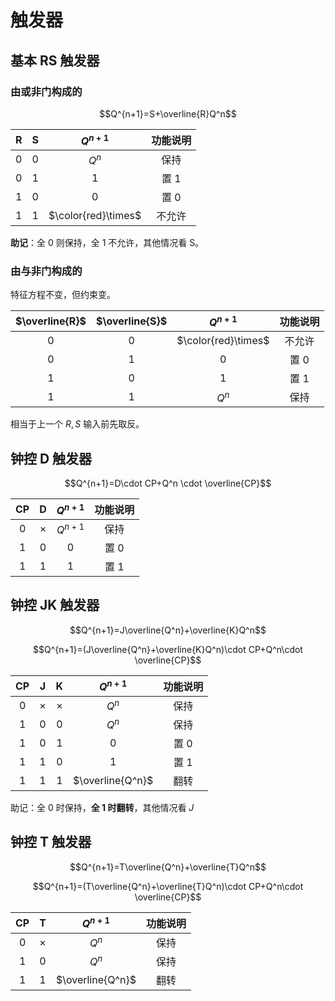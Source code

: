 # 触发器

## 基本 RS 触发器

### 由或非门构成的
$$Q^{n+1}=S+\overline{R}Q^n$$

| R | S | $Q^{n+1}$ | 功能说明 |
| :--: | :--: | :--: | :--: |
| 0 | 0 | $Q^n$ | 保持 |
| 0 | 1 | 1 | 置 1 |
| 1 | 0 | 0 | 置 0 |
| 1 | 1 | $\color{red}\times$ | 不允许 |
**助记**：全 0 则保持，全 1 不允许，其他情况看 S。

### 由与非门构成的

特征方程不变，但约束变。

| $\overline{R}$ | $\overline{S}$ | $Q^{n+1}$ | 功能说明 |
| :--: | :--: | :--: | :--: |
| 0 | 0 | $\color{red}\times$ | 不允许 |
| 0 | 1 | 0 | 置 0 |
| 1 | 0 | 1 | 置 1 |
| 1 | 1 | $Q^n$ | 保持 |

相当于上一个 $R, S$ 输入前先取反。

## 钟控 D 触发器

$$Q^{n+1}=D\cdot CP+Q^n \cdot \overline{CP}$$

| CP | D | $Q^{n+1}$ | 功能说明 |
| :--: | :--: | :--: | :--: |
| 0 | $\times$ | $Q^{n+1}$ | 保持 |
| 1 | 0 | 0 | 置 0 |
| 1 | 1 | 1 | 置 1 |
## 钟控 JK 触发器

$$Q^{n+1}=J\overline{Q^n}+\overline{K}Q^n$$

$$Q^{n+1}=(J\overline{Q^n}+\overline{K}Q^n)\cdot CP+Q^n\cdot \overline{CP}$$

| CP | J | K | $Q^{n+1}$ | 功能说明 |
| :--: | :--: | :--: | :--: | :--: |
| 0 | $\times$ | $\times$ | $Q^n$ | 保持 |
| 1 | 0 | 0 | $Q^n$ | 保持 |
| 1 | 0 | 1 | 0 | 置 0 |
| 1 | 1 | 0 | 1 | 置 1 |
| 1 | 1 | 1 | $\overline{Q^n}$ | 翻转 |
助记：全 0 时保持，**全 1 时翻转**，其他情况看 $J$

## 钟控 T 触发器

$$Q^{n+1}=T\overline{Q^n}+\overline{T}Q^n$$

$$Q^{n+1}=(T\overline{Q^n}+\overline{T}Q^n)\cdot CP+Q^n\cdot \overline{CP}$$

| CP | T | $Q^{n+1}$ | 功能说明 |
| :--: | :--: | :--: | :--: |
| 0 | $\times$ | $Q^n$ | 保持 |
| 1 | 0 | $Q^n$ | 保持 |
| 1 | 1 | $\overline{Q^n}$ | 翻转 |
